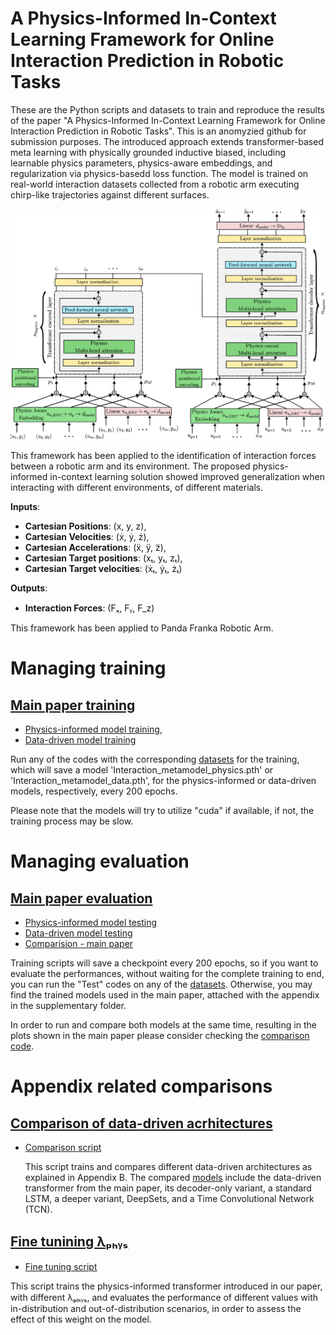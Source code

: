 # A Physics-Informed In-Context Learning Framework for Online Interaction Prediction in Robotic Tasks

These are the Python scripts and datasets to train and reproduce the results of the paper "A Physics-Informed In-Context Learning Framework for Online Interaction Prediction in Robotic Tasks". This is an anomyzied github for submission purposes. The introduced approach extends transformer-based meta learning with physically grounded inductive biased, including learnable physics parameters, physics-aware embeddings, and regularization via physics-basedd loss function. The model is trained on real-world interaction datasets collected from a robotic arm executing chirp-like trajectories against different surfaces.

![Figure 1: System architecture diagram](Images/Model_scheme.png)

This framework has been applied to the identification of interaction forces between a robotic arm and its environment. The proposed physics-informed in-context learning solution showed improved generalization when interacting with different environments, of different materials.

**Inputs**:


  - **Cartesian Positions**: (x, y, z),
  - **Cartesian Velocities**: (ẋ, ẏ, ż),
  - **Cartesian Accelerations**: (ẍ, ÿ, z̈),
  - **Cartesian Target positions**: (xₜ, yₜ, zₜ),
  - **Cartesian Target velocities**: (ẋₜ, ẏₜ, żₜ)

**Outputs**:


  - **Interaction Forces**: (Fₓ, Fᵧ, F_z)


This framework has been applied to Panda Franka Robotic Arm.

# Managing training

## [Main paper training](./main_paper_codes/)


  - [Physics-informed model training](./main_paper_codes/InteractionMetaModel_Physics_train.py),
  - [Data-driven model training](./main_paper_codes/InteractionMetaModel_Data_train.py)


Run any of the codes with the corresponding [datasets](./Datasets/) for the training, which will save a model 'Interaction_metamodel_physics.pth' or 'Interaction_metamodel_data.pth', for the physics-informed or data-driven models, respectively, every 200 epochs. 

Please note that the models will try to utilize "cuda" if available, if not, the training process may be slow.

# Managing evaluation

## [Main paper evaluation](./main_paper_codes/)

- [Physics-informed model testing](./main_paper_codes/Test_interactionModel_Physics.py)
- [Data-driven model testing](./main_paper_codes/Test_interactionModel_Physics.py)
- [Comparision - main paper](./main_paper_codes/Test_interactionModel_Both.py)

Training scripts will save a checkpoint every 200 epochs, so if you want to evaluate the performances, without waiting for the complete training to end, you can run the "Test" codes on any of the [datasets](./Datasets/). Otherwise, you may find the trained models used in the main paper, attached with the appendix in the supplementary folder.

In order to run and compare both models at the same time, resulting in the plots shown in the main paper please consider checking the [comparison code](./main_paper_codes/Test_interactionModel_Both.py).


# Appendix related comparisons

## [Comparison of data-driven acrhitectures](./appendix_codes)

- [Comparison script](./appendix_codes/InteractionMetaModel_Data_train_comparison_architecture.py)

  This script trains and compares different data-driven architectures as explained in Appendix B. The compared [models](./appendix_codes/DataDriven_interaction_model.py) include the data-driven transformer from the main paper, its decoder-only variant, a standard LSTM, a deeper variant, DeepSets, and a Time Convolutional Network (TCN).


## [Fine tunining λₚₕᵧₛ](./appendix_codes)

- [Fine tuning script](./appendix_codes/InteractionMetaModel_Physics_train_old_fine_tune_lam.py)

This script trains the physics-informed transformer introduced in our paper, with different λₚₕᵧₛ, and evaluates the performance of different values with in-distribution and out-of-distribution scenarios, in order to assess the effect of this weight on the model.





